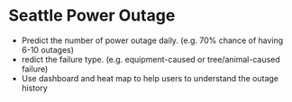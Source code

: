 # Seattle Power Outage
* Predict the number of power outage daily. (e.g. 70% chance of having 6-10 outages) 
* redict the failure type. (e.g. equipment-caused or tree/animal-caused failure)
* Use dashboard and heat map to help users to understand the outage history

